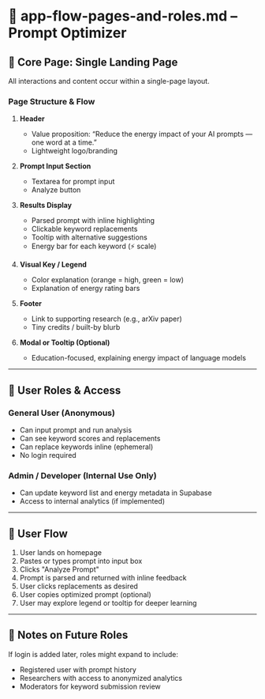 # 📄 app-flow-pages-and-roles.md – Prompt Optimizer

## 🧭 Core Page: Single Landing Page
All interactions and content occur within a single-page layout.

### Page Structure & Flow
1. **Header**
   - Value proposition: “Reduce the energy impact of your AI prompts — one word at a time.”
   - Lightweight logo/branding

2. **Prompt Input Section**
   - Textarea for prompt input
   - Analyze button

3. **Results Display**
   - Parsed prompt with inline highlighting
   - Clickable keyword replacements
   - Tooltip with alternative suggestions
   - Energy bar for each keyword (⚡ scale)

4. **Visual Key / Legend**
   - Color explanation (orange = high, green = low)
   - Explanation of energy rating bars

5. **Footer**
   - Link to supporting research (e.g., arXiv paper)
   - Tiny credits / built-by blurb

6. **Modal or Tooltip (Optional)**
   - Education-focused, explaining energy impact of language models

---

## 👤 User Roles & Access

### General User (Anonymous)
- Can input prompt and run analysis
- Can see keyword scores and replacements
- Can replace keywords inline (ephemeral)
- No login required

### Admin / Developer (Internal Use Only)
- Can update keyword list and energy metadata in Supabase
- Access to internal analytics (if implemented)

---

## 🔄 User Flow

1. User lands on homepage  
2. Pastes or types prompt into input box  
3. Clicks \"Analyze Prompt\"  
4. Prompt is parsed and returned with inline feedback  
5. User clicks replacements as desired  
6. User copies optimized prompt (optional)  
7. User may explore legend or tooltip for deeper learning  

---

## 📌 Notes on Future Roles

If login is added later, roles might expand to include:
- Registered user with prompt history
- Researchers with access to anonymized analytics
- Moderators for keyword submission review
